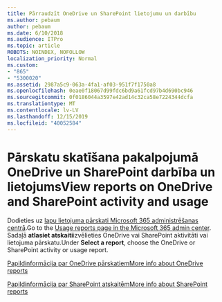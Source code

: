 ```yaml
---
title: Pārraudzīt OneDrive un SharePoint lietojumu un darbību
ms.author: pebaum
author: pebaum
ms.date: 6/10/2018
ms.audience: ITPro
ms.topic: article
ROBOTS: NOINDEX, NOFOLLOW
localization_priority: Normal
ms.custom:
- "865"
- "5300020"
ms.assetid: 2987a5c9-063a-4fa1-af03-951f7f1750a8
ms.openlocfilehash: 0eae0f18067d99fdc6bd9a61fcd97b4d690bc946
ms.sourcegitcommit: 0f0186044a3597e42ad14c32ca58e7224344dcfa
ms.translationtype: MT
ms.contentlocale: lv-LV
ms.lasthandoff: 12/15/2019
ms.locfileid: "40052584"
---
```

# <a name="view-reports-on-onedrive-and-sharepoint-activity-and-usage"></a><span data-ttu-id="1e18e-102">Pārskatu skatīšana pakalpojumā OneDrive un SharePoint darbība un lietojums</span><span class="sxs-lookup"><span data-stu-id="1e18e-102">View reports on OneDrive and SharePoint activity and usage</span></span>

<span data-ttu-id="1e18e-103">Dodieties uz [lapu lietojuma pārskati Microsoft 365 administrēšanas centrā](https://admin.microsoft.com/AdminPortal/Home).</span><span class="sxs-lookup"><span data-stu-id="1e18e-103">Go to the [Usage reports page in the Microsoft 365 admin center](https://admin.microsoft.com/AdminPortal/Home).</span></span> <span data-ttu-id="1e18e-104">Sadaļā **atlasiet atskaiti**izvēlieties OneDrive vai SharePoint aktivitāti vai lietojuma pārskatu.</span><span class="sxs-lookup"><span data-stu-id="1e18e-104">Under **Select a report**, choose the OneDrive or SharePoint activity or usage report.</span></span>
  
[<span data-ttu-id="1e18e-105">Papildinformācija par OneDrive pārskatiem</span><span class="sxs-lookup"><span data-stu-id="1e18e-105">More info about OneDrive reports</span></span>](https://go.microsoft.com/fwlink/?linkid=875239)
  
[<span data-ttu-id="1e18e-106">Papildinformācija par SharePoint atskaitēm</span><span class="sxs-lookup"><span data-stu-id="1e18e-106">More info about SharePoint reports</span></span>](https://go.microsoft.com/fwlink/?linkid=875240)
  